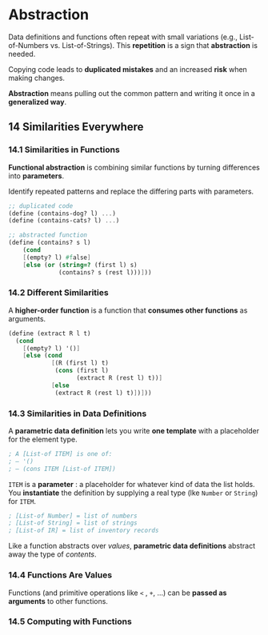 # Abstraction

Data definitions and functions often repeat with small variations (e.g., List-of-Numbers vs. List-of-Strings).
This **repetition** is a sign that **abstraction** is needed.

Copying code leads to **duplicated mistakes** and an increased **risk** when making changes.

**Abstraction** means pulling out the common pattern and writing it once in a **generalized way**.

## 14 Similarities Everywhere

### 14.1 Similarities in Functions

**Functional abstraction** is combining similar functions by turning differences into **parameters**.

Identify repeated patterns and replace the differing parts with parameters.

```scheme
;; duplicated code
(define (contains-dog? l) ...)
(define (contains-cats? l) ...)

;; abstracted function
(define (contains? s l)
    (cond
    [(empty? l) #false]
    [else (or (string=? (first l) s)
              (contains? s (rest l)))]))
```

### 14.2 Different Similarities

A **higher-order function** is a function that **consumes other functions** as arguments.

```scheme
(define (extract R l t)
  (cond
    [(empty? l) '()]
    [else (cond
            [(R (first l) t)
             (cons (first l)
                   (extract R (rest l) t))]
            [else
             (extract R (rest l) t)])]))
```

### 14.3 Similarities in Data Definitions

A **parametric data definition** lets you write **one template** with a placeholder for the element type.

```scheme
; A [List-of ITEM] is one of:
; – '()
; – (cons ITEM [List-of ITEM])
```

`ITEM` is a **parameter** : a placeholder for whatever kind of data the list holds. You **instantiate** the definition by supplying a real type (lke `Number` or `String`) for `ITEM`.

```scheme
; [List-of Number] = list of numbers
; [List-of String] = list of strings
; [List-of IR] = list of inventory records
```

Like a function abstracts over _values_, **parametric data definitions** abstract away the type of _contents_.

### 14.4 Functions Are Values

Functions (and primitive operations like `<` , `+`, ...) can be **passed as arguments** to other functions.

### 14.5 Computing with Functions
